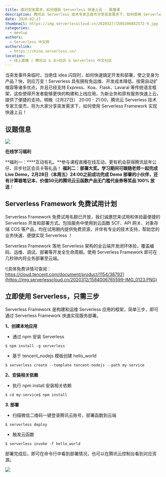 ```yaml
---
title: 面对突发需求，如何借助 Serverless 快速上云 - 直播课
description: 腾讯云 Serverless 技术专家王俊杰分享突发需求下，如何使用 Serverless Framework 实现快速上云！
date: 2020-02-27
thumbnail: https://img.serverlesscloud.cn/2020327/1585306882572-9.jpg
categories:
  - meetup
authors:
  - Serverless 中文网
authorslink:
  - https://china.serverless.cn/
location: 
  - 线上直播 | 腾讯云 & 云+社区 & Serverless 中文社区
---
```


当突发事件来临时，当绝佳 idea 闪现时，如何快速搞定开发和部署，使之变身为产品？快，则应万变！Serverless 具有拥有免运维、开发成本降低、按需自动扩缩容等诸多优点，并且已经支持 Express、Koa、Flask、Lavaral 等传统语言框架，这些使得开发者能够更快的构建和上线应用，为新业务和原有服务快速上云，提供了便捷的支持。明晚（2月27日） 20:00 - 21:00，腾讯云 Serverless 技术专家王俊杰，将为大家分享突发需求下，如何使用 Serverless Framework 实现快速上云！

## 议题信息

![](https://img.serverlesscloud.cn/2020325/1585123876840-IMG_0293.JPG)

**在线学习福利**

**福利一：****互动有礼。**参与课程直播在线互动，更有机会获得腾讯鼠年公仔、异步社区会员卡等礼品！
**福利二：部署大奖。**学习期间可跟随老师一起完成 Live Demo，2月28日（本周五）24:00之前成功完成 Demo 部署的小伙伴，还有**计算器笔记本、价值50元的腾讯云云函数产品无门槛代金券等奖品 100\% 放送**！


## Serverless Framework 免费试用计划

Serverless Framework 免费试用名额已开放，我们诚邀您来试用和体验最便捷的 Serverless 开发和部署方式。包括服务中使用到云函数 SCF、API 网关、对象存储 COS 等产品，均在试用期内提供免费资源，并伴有专业的技术支持，帮助您的业务快速、便捷实现 Serverless ！

Serverless Framework 落地 Serverless 架构的全云端开发闭环体验，覆盖编码、运维、调试、部署等开发全生命周期。使用 Serverless Framework 即可在几秒钟内将业务部署至云端。

![具体免费详情可查阅：https://cloud.tencent.com/document/product/1154/38792](https://img.serverlesscloud.cn/2020312/1584006765599-IMG_0123.PNG)


## 立即使用 Serverless，只需三步

Serverless Framework 是构建和运维 Serverless 应用的框架，简单三步，即可通过 Serverless Framework 快速实现服务部署。

**1、创建本地应用**

- 通过 npm 安装 Serverless

```
$ npm install -g serverless
```

- 基于 tencent_nodejs 模板创建 hello_world

```
$ serverless create --template tencent-nodejs --path my-service
```

**2、安装相关依赖**

- 执行 npm install 安装相关依赖

```
$ cd my-service$ npm install
```

**3. 部署**

- 扫描微信二维码一键登录腾讯云账号，部署函数到云端

```
$ serverless deploy
```

- 触发云函数

```
$ serverless invoke -f hello_world
```

部署完成后，即可在命令行中看到部署情况，也可以在腾讯云控制台看到对应资源。

![](https://img.serverlesscloud.cn/2020312/1584006765436-IMG_0123.PNG)